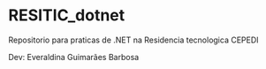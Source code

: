 # RESITIC_dotnet
Repositorio para praticas de .NET na Residencia tecnologica CEPEDI

Dev: Everaldina Guimarães Barbosa
